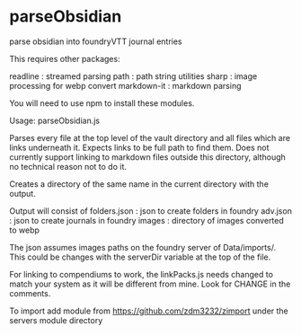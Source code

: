 # parseObsidian
parse obsidian into foundryVTT journal entries

This requires other packages:

readline    : streamed parsing
path        : path string utilities
sharp       : image processing for webp convert
markdown-it : markdown parsing

You will need to use npm to install these modules.

Usage: parseObsidian.js <path to vault directory>

Parses every file at the top level of the vault directory and all files which are links underneath it.  Expects links to be full path to find them.  Does not currently support linking to markdown files outside this directory, although no technical reason not to do it.

Creates a directory of the same name in the current directory with the output.

Output will consist of
       folders.json : json to create folders in foundry
       adv.json     : json to create journals in foundry
       images       : directory of images converted to webp

The json assumes images paths on the foundry server of Data/imports/<vaultDirName>.
This could be changes with the serverDir variable at the top of the file.

For linking to compendiums to work, the linkPacks.js needs changed to match your system as it will be different from mine.  Look for CHANGE in the comments.

To import add module from
   https://github.com/zdm3232/zimport
under the servers module directory


       

